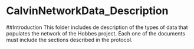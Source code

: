 # CalvinNetworkData_Description

##Introduction
This folder includes de description of the types of data that populates the network of the Hobbes project.
Each one of the documents must include the sections described in the protocol.

